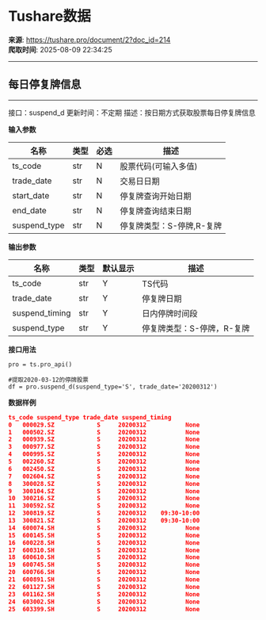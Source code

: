 # Tushare数据

**来源**: https://tushare.pro/document/2?doc_id=214  
**爬取时间**: 2025-08-09 22:34:25

---

## 每日停复牌信息

---

接口：suspend\_d
更新时间：不定期
描述：按日期方式获取股票每日停复牌信息

**输入参数**

| 名称 | 类型 | 必选 | 描述 |
| --- | --- | --- | --- |
| ts\_code | str | N | 股票代码(可输入多值) |
| trade\_date | str | N | 交易日日期 |
| start\_date | str | N | 停复牌查询开始日期 |
| end\_date | str | N | 停复牌查询结束日期 |
| suspend\_type | str | N | 停复牌类型：S-停牌,R-复牌 |

**输出参数**

| 名称 | 类型 | 默认显示 | 描述 |
| --- | --- | --- | --- |
| ts\_code | str | Y | TS代码 |
| trade\_date | str | Y | 停复牌日期 |
| suspend\_timing | str | Y | 日内停牌时间段 |
| suspend\_type | str | Y | 停复牌类型：S-停牌，R-复牌 |

**接口用法**

```
pro = ts.pro_api()

#提取2020-03-12的停牌股票
df = pro.suspend_d(suspend_type='S', trade_date='20200312')
```

**数据样例**

```json
ts_code suspend_type trade_date suspend_timing
0   000029.SZ            S     20200312           None
1   000502.SZ            S     20200312           None
2   000939.SZ            S     20200312           None
3   000977.SZ            S     20200312           None
4   000995.SZ            S     20200312           None
5   002260.SZ            S     20200312           None
6   002450.SZ            S     20200312           None
7   002604.SZ            S     20200312           None
8   300028.SZ            S     20200312           None
9   300104.SZ            S     20200312           None
10  300216.SZ            S     20200312           None
11  300592.SZ            S     20200312           None
12  300819.SZ            S     20200312    09:30-10:00
13  300821.SZ            S     20200312    09:30-10:00
14  600074.SH            S     20200312           None
15  600145.SH            S     20200312           None
16  600228.SH            S     20200312           None
17  600310.SH            S     20200312           None
18  600610.SH            S     20200312           None
19  600745.SH            S     20200312           None
20  600766.SH            S     20200312           None
21  600891.SH            S     20200312           None
22  601127.SH            S     20200312           None
23  601162.SH            S     20200312           None
24  603002.SH            S     20200312           None
25  603399.SH            S     20200312           None
```
